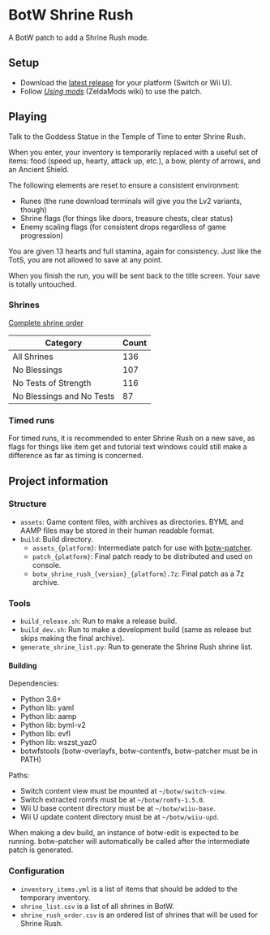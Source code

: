 # BotW Shrine Rush

A BotW patch to add a Shrine Rush mode.

## Setup
* Download the [latest release](https://github.com/leoetlino/botw-shrine-rush/releases) for your platform (Switch or Wii U).
* Follow [*Using mods*](https://zeldamods.org/wiki/Help:Using_mods) (ZeldaMods wiki) to use the patch.

## Playing
Talk to the Goddess Statue in the Temple of Time to enter Shrine Rush.

When you enter, your inventory is temporarily replaced with a useful set of items: food (speed up, hearty, attack up, etc.), a bow, plenty of arrows, and an Ancient Shield.

The following elements are reset to ensure a consistent environment:

* Runes (the rune download terminals will give you the Lv2 variants, though)
* Shrine flags (for things like doors, treasure chests, clear status)
* Enemy scaling flags (for consistent drops regardless of game progression)

You are given 13 hearts and full stamina, again for consistency. Just like the TotS, you are not allowed to save at any point.

When you finish the run, you will be sent back to the title screen. Your save is totally untouched.

### Shrines
[Complete shrine order](https://docs.google.com/spreadsheets/d/e/2PACX-1vSWYLALnkkN9baExEBicOf-Ll7o5MryMj3HOq2POiSMsXdLoXT5_gpRcSc9HTczbdi1ZPT0sr0oJz71/pubhtml?gid=393805711&single=true)

| Category | Count |
| --- | --- |
| All Shrines | 136 |
| No Blessings | 107 |
| No Tests of Strength | 116 |
| No Blessings and No Tests | 87 |

### Timed runs
For timed runs, it is recommended to enter Shrine Rush on a new save, as flags for things like item get and tutorial text windows could still make a difference as far as timing is concerned.

## Project information
### Structure
* `assets`: Game content files, with archives as directories. BYML and AAMP files may be stored in their human readable format.
* `build`: Build directory.
  * `assets_{platform}`: Intermediate patch for use with [botw-patcher](https://github.com/zeldamods/botwfstools).
  * `patch_{platform}`: Final patch ready to be distributed and used on console.
  * `botw_shrine_rush_{version}_{platform}.7z`: Final patch as a 7z archive.

### Tools
* `build_release.sh`: Run to make a release build.
* `build_dev.sh`: Run to make a development build (same as release but skips making the final archive).
* `generate_shrine_list.py`: Run to generate the Shrine Rush shrine list.

#### Building
Dependencies:

* Python 3.6+
* Python lib: yaml
* Python lib: aamp
* Python lib: byml-v2
* Python lib: evfl
* Python lib: wszst_yaz0
* botwfstools (botw-overlayfs, botw-contentfs, botw-patcher must be in PATH)

Paths:

* Switch content view must be mounted at `~/botw/switch-view`.
* Switch extracted romfs must be at `~/botw/romfs-1.5.0`.
* Wii U base content directory must be at `~/botw/wiiu-base`.
* Wii U update content directory must be at `~/botw/wiiu-upd`.

When making a dev build, an instance of botw-edit is expected to be running. botw-patcher will automatically be called after the intermediate patch is generated.

### Configuration
* `inventory_items.yml` is a list of items that should be added to the temporary inventory.
* `shrine_list.csv` is a list of all shrines in BotW.
* `shrine_rush_order.csv` is an ordered list of shrines that will be used for Shrine Rush.

